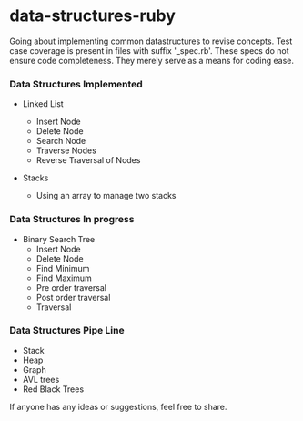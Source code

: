 data-structures-ruby
====================

Going about implementing common datastructures to revise concepts. Test case coverage is present in files with suffix '_spec.rb'. These specs do not ensure code completeness. They merely serve as a means for coding ease. 

### Data Structures Implemented
 * Linked List
   - Insert Node
   - Delete Node
   - Search Node
   - Traverse Nodes
   - Reverse Traversal of Nodes

 * Stacks
   - Using an array to manage two stacks


  ### Data Structures In progress
 * Binary Search Tree
   - Insert Node
   - Delete Node
   - Find Minimum
   - Find Maximum
   - Pre order traversal
   - Post order traversal
   - Traversal

### Data Structures Pipe Line
 * Stack
 * Heap
 * Graph
 * AVL trees
 * Red Black Trees
 

If anyone has any ideas or suggestions, feel free to share.
